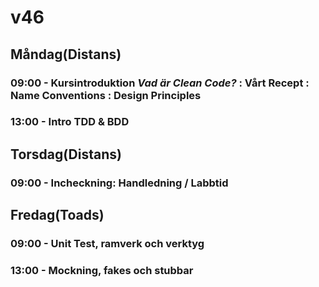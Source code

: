 # v46
## Måndag(Distans)
### 09:00 - Kursintroduktion _Vad är Clean Code?_ : Vårt Recept : Name Conventions : Design Principles
### 13:00 - Intro TDD & BDD

## Torsdag(Distans)
### 09:00 - Incheckning: Handledning / Labbtid

## Fredag(Toads)
### 09:00 - Unit Test, ramverk och verktyg
### 13:00 - Mockning, fakes och stubbar